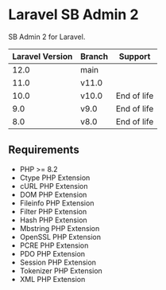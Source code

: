 # Laravel SB Admin 2

SB Admin 2 for Laravel.

| Laravel Version | Branch | Support     |
|-----------------|--------|-------------|
| 12.0            | main   |             |
| 11.0            | v11.0  |             |
| 10.0            | v10.0  | End of life |
| 9.0             | v9.0   | End of life |
| 8.0             | v8.0   | End of life |

## Requirements

- PHP >= 8.2
- Ctype PHP Extension
- cURL PHP Extension
- DOM PHP Extension
- Fileinfo PHP Extension
- Filter PHP Extension
- Hash PHP Extension
- Mbstring PHP Extension
- OpenSSL PHP Extension
- PCRE PHP Extension
- PDO PHP Extension
- Session PHP Extension
- Tokenizer PHP Extension
- XML PHP Extension
